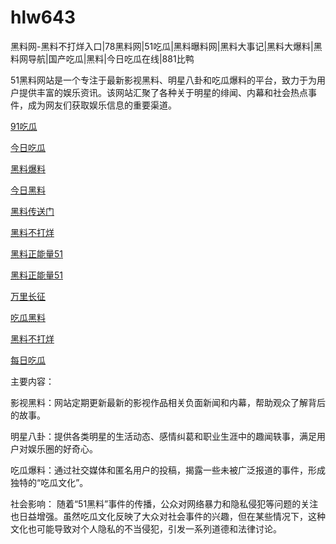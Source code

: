 # hlw643
黑料网-黑料不打烊入口|78黑料网|51吃瓜|黑料曝料网|黑料大事记|黑料大爆料|黑料网导航|国产吃瓜|黑料|今日吃瓜在线|881比鸭

51黑料网站是一个专注于最新影视黑料、明星八卦和吃瓜爆料的平台，致力于为用户提供丰富的娱乐资讯。该网站汇聚了各种关于明星的绯闻、内幕和社会热点事件，成为网友们获取娱乐信息的重要渠道。

<a href="https://heiliaohongling.pages.dev/">91吃瓜</a>

<a href="https://91chiguajin.pages.dev/">今日吃瓜</a>

<a href="https://91chiguahei.pages.dev/">黑料爆料</a>

<a href="https://heiliaochiguada.pages.dev/">今日黑料</a>

<a href="https://heiliaochuansongmen-01.pages.dev/">黑料传送门</a>

<a href="https://heiliaobuda01.pages.dev/">黑料不打烊</a>

<a href="https://heiliaozhengneng.pages.dev/">黑料正能量51</a>

<a href="https://heiliaozheng01.pages.dev/">黑料正能量51</a>

<a href="https://wanlichang.pages.dev/">万里长征</a>

<a href="https://heiliaoshe-03.pages.dev/">吃瓜黑料</a>

<a href="https://redianshijian01.pages.dev/">黑料不打烊</a>

<a href="https://meirichi.pages.dev/">每日吃瓜</a>

主要内容：

影视黑料：网站定期更新最新的影视作品相关负面新闻和内幕，帮助观众了解背后的故事。

明星八卦：提供各类明星的生活动态、感情纠葛和职业生涯中的趣闻轶事，满足用户对娱乐圈的好奇心。

吃瓜爆料：通过社交媒体和匿名用户的投稿，揭露一些未被广泛报道的事件，形成独特的“吃瓜文化”。

社会影响：
随着“51黑料”事件的传播，公众对网络暴力和隐私侵犯等问题的关注也日益增强。虽然吃瓜文化反映了大众对社会事件的兴趣，但在某些情况下，这种文化也可能导致对个人隐私的不当侵犯，引发一系列道德和法律讨论。
